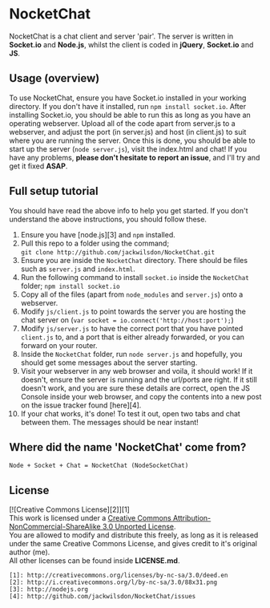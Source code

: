 NocketChat
==========
NocketChat is a chat client and server 'pair'. The server is written in **Socket.io** and **Node.js**, whilst the client is coded in **jQuery**, **Socket.io** and **JS**.

Usage (overview)
-----
To use NocketChat, ensure you have Socket.io installed in your working directory. If you don't have it installed, run `npm install socket.io`. After installing Socket.io, you should be able to run this as long as you have an operating webserver. Upload all of the code apart from server.js to a webserver, and adjust the port (in server.js) and host (in client.js) to suit where you are running the server. Once this is done, you should be able to start up the server (`node server.js`), visit the index.html and chat! If you have any problems, **please don't hesitate to report an issue**, and I'll try and get it fixed **ASAP**.

Full setup tutorial
-------------------
You should have read the above info to help you get started. If you don't understand the above instructions, you should follow these.

1. Ensure you have [node.js][3] and `npm` installed.
2. Pull this repo to a folder using the command;  
`git clone http://github.com/jackwilsdon/NocketChat.git`
3. Ensure you are inside the `NocketChat` directory. There should be files such as `server.js` and `index.html`.
4. Run the following command to install `socket.io` inside the `NocketChat` folder;
`npm install socket.io`
5. Copy all of the files (apart from `node_modules` and `server.js`) onto a webserver.
6. Modify `js/client.js` to point towards the server you are hosting the chat server on (`var socket = io.connect('http://host:port');`)
7. Modify `js/server.js` to have the correct port that you have pointed `client.js` to, and a port that is either already forwarded, or you can forward on your router.
8. Inside the `NocketChat` folder, run `node server.js` and hopefully, you should get some messages about the server starting.
9. Visit your webserver in any web browser and voila, it should work! If it doesn't, ensure the server is running and the url/ports are right. If it still doesn't work, and you are sure these details are correct, open the JS Console inside your web browser, and copy the contents into a new post on the issue tracker found [here][4].
10. If your chat works, it's done! To test it out, open two tabs and chat between them. The messages should be near instant!

Where did the name 'NocketChat' come from?
------------------------------------------
    Node + Socket + Chat = NocketChat (NodeSocketChat)

License
-------
[![Creative Commons License][2]][1]  
This work is licensed under a [Creative Commons Attribution-NonCommercial-ShareAlike 3.0 Unported License](http://creativecommons.org/licenses/by-nc-sa/3.0/deed.en).  
You are allowed to modify and distribute this freely, as long as it is released under the same Creative Commons License, and gives credit to it's original author (me).  
All other licenses can be found inside **LICENSE.md**.
	
	[1]: http://creativecommons.org/licenses/by-nc-sa/3.0/deed.en
	[2]: http://i.creativecommons.org/l/by-nc-sa/3.0/88x31.png
	[3]: http://nodejs.org
	[4]: http://github.com/jackwilsdon/NocketChat/issues
